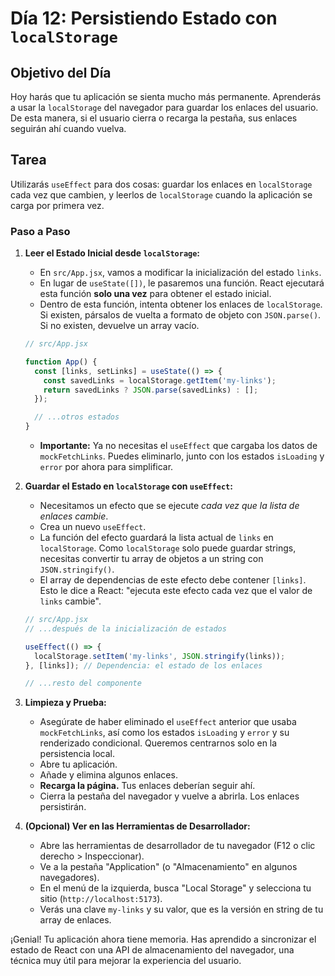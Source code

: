 # Día 12: Persistiendo Estado con `localStorage`

## Objetivo del Día

Hoy harás que tu aplicación se sienta mucho más permanente. Aprenderás a usar la `localStorage` del navegador para guardar los enlaces del usuario. De esta manera, si el usuario cierra o recarga la pestaña, sus enlaces seguirán ahí cuando vuelva.

## Tarea

Utilizarás `useEffect` para dos cosas: guardar los enlaces en `localStorage` cada vez que cambien, y leerlos de `localStorage` cuando la aplicación se carga por primera vez.

### Paso a Paso

1.  **Leer el Estado Inicial desde `localStorage`:**
    *   En `src/App.jsx`, vamos a modificar la inicialización del estado `links`.
    *   En lugar de `useState([])`, le pasaremos una función. React ejecutará esta función **solo una vez** para obtener el estado inicial.
    *   Dentro de esta función, intenta obtener los enlaces de `localStorage`. Si existen, pársalos de vuelta a formato de objeto con `JSON.parse()`. Si no existen, devuelve un array vacío.

    ```jsx
    // src/App.jsx

    function App() {
      const [links, setLinks] = useState(() => {
        const savedLinks = localStorage.getItem('my-links');
        return savedLinks ? JSON.parse(savedLinks) : [];
      });

      // ...otros estados
    }
    ```
    *   **Importante:** Ya no necesitas el `useEffect` que cargaba los datos de `mockFetchLinks`. Puedes eliminarlo, junto con los estados `isLoading` y `error` por ahora para simplificar.

2.  **Guardar el Estado en `localStorage` con `useEffect`:**
    *   Necesitamos un efecto que se ejecute *cada vez que la lista de enlaces cambie*.
    *   Crea un nuevo `useEffect`.
    *   La función del efecto guardará la lista actual de `links` en `localStorage`. Como `localStorage` solo puede guardar strings, necesitas convertir tu array de objetos a un string con `JSON.stringify()`.
    *   El array de dependencias de este efecto debe contener `[links]`. Esto le dice a React: "ejecuta este efecto cada vez que el valor de `links` cambie".

    ```jsx
    // src/App.jsx
    // ...después de la inicialización de estados

    useEffect(() => {
      localStorage.setItem('my-links', JSON.stringify(links));
    }, [links]); // Dependencia: el estado de los enlaces

    // ...resto del componente
    ```

3.  **Limpieza y Prueba:**
    *   Asegúrate de haber eliminado el `useEffect` anterior que usaba `mockFetchLinks`, así como los estados `isLoading` y `error` y su renderizado condicional. Queremos centrarnos solo en la persistencia local.
    *   Abre tu aplicación.
    *   Añade y elimina algunos enlaces.
    *   **Recarga la página.** Tus enlaces deberían seguir ahí.
    *   Cierra la pestaña del navegador y vuelve a abrirla. Los enlaces persistirán.

4.  **(Opcional) Ver en las Herramientas de Desarrollador:**
    *   Abre las herramientas de desarrollador de tu navegador (F12 o clic derecho > Inspeccionar).
    *   Ve a la pestaña "Application" (o "Almacenamiento" en algunos navegadores).
    *   En el menú de la izquierda, busca "Local Storage" y selecciona tu sitio (`http://localhost:5173`).
    *   Verás una clave `my-links` y su valor, que es la versión en string de tu array de enlaces.

¡Genial! Tu aplicación ahora tiene memoria. Has aprendido a sincronizar el estado de React con una API de almacenamiento del navegador, una técnica muy útil para mejorar la experiencia del usuario.